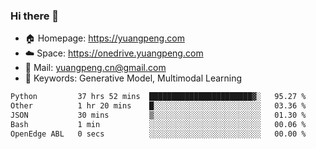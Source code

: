 ### Hi there 👋

- 🏠 Homepage: https://yuangpeng.com
- ☁️ Space: https://onedrive.yuangpeng.com
- 📧 Mail: yuangpeng.cn@gmail.com
- 🌅 Keywords: Generative Model, Multimodal Learning

<!--
**yuangpeng/yuangpeng** is a ✨ _special_ ✨ repository because its `README.md` (this file) appears on your GitHub profile.

Here are some ideas to get you started:

- 🔭 I’m currently working on ...
- 🌱 I’m currently learning ...
- 👯 I’m looking to collaborate on ...
- 🤔 I’m looking for help with ...
- 💬 Ask me about ...
- 📫 How to reach me: ...
- 😄 Pronouns: ...
- ⚡ Fun fact: ...
-->

<!--START_SECTION:waka-->

```txt
Python         37 hrs 52 mins  ███████████████████████▓░   95.27 %
Other          1 hr 20 mins    █░░░░░░░░░░░░░░░░░░░░░░░░   03.36 %
JSON           30 mins         ▒░░░░░░░░░░░░░░░░░░░░░░░░   01.30 %
Bash           1 min           ░░░░░░░░░░░░░░░░░░░░░░░░░   00.06 %
OpenEdge ABL   0 secs          ░░░░░░░░░░░░░░░░░░░░░░░░░   00.00 %
```

<!--END_SECTION:waka-->
